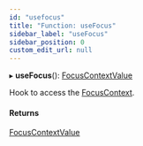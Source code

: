 ```yaml
---
id: "usefocus"
title: "Function: useFocus"
sidebar_label: "useFocus"
sidebar_position: 0
custom_edit_url: null
---
```


▸ **useFocus**(): [FocusContextValue](../types/focuscontextvalue.md)

Hook to access the [FocusContext](../variables/focuscontext.md).

#### Returns

[FocusContextValue](../types/focuscontextvalue.md)
